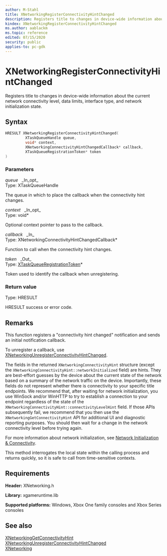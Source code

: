 ```yaml
---
author: M-Stahl
title: XNetworkingRegisterConnectivityHintChanged
description: Registers title to changes in device-wide information about current network connectivity level, data limits, interface type, and network initialization state.
kindex: XNetworkingRegisterConnectivityHintChanged
ms.author: aablackm
ms.topic: reference
edited: 07/15/2020
security: public
applies-to: pc-gdk
---
```


# XNetworkingRegisterConnectivityHintChanged

Registers title to changes in device-wide information about the current network connectivity level, data limits, interface type, and network initialization state.

## Syntax

```cpp
HRESULT XNetworkingRegisterConnectivityHintChanged(
         XTaskQueueHandle queue,
         void* context,
         XNetworkingConnectivityHintChangedCallback* callback,
         XTaskQueueRegistrationToken* token
)
```

### Parameters

*queue* &nbsp;&nbsp;\_In\_opt\_  
Type: XTaskQueueHandle

The queue in which to place the callback when the connectivity hint changes. 

*context* &nbsp;&nbsp;\_In\_opt\_  
Type: void\*

Optional context pointer to pass to the callback. 

*callback* &nbsp;&nbsp;\_In\_  
Type: XNetworkingConnectivityHintChangedCallback\*

Function to call when the connectivity hint changes. 

*token* &nbsp;&nbsp;\_Out\_  
Type: [XTaskQueueRegistrationToken](../../../system/xtaskqueue/structs/xtaskqueueregistrationtoken.md)\*

Token used to identify the callback when unregistering. 

### Return value 

Type: HRESULT

HRESULT success or error code.

## Remarks

This function registers a "connectivity hint changed" notification and sends an initial notification callback. 

To unregister a callback, use [XNetworkingUnregisterConnectivityHintChanged](xnetworkingunregisterconnectivityhintchanged.md). 

The fields in the returned `XNetworkingConnectivityHint` structure (except the `XNetworkingConnectivityHint::networkInitialized` field) are hints. They are best-effort guesses by the device about the current state of the network based on a summary of the network traffic on the device. Importantly, these fields do not represent whether there is connectivity to your specific title endpoints. We recommend that, after waiting for network initialization, you use WinSock and/or WinHTTP to try to establish a connection to your endpoint regardless of the state of the `XNetworkingConnectivityHint::connectivityLevelHint` field. If those APIs subsequently fail, we recommend that you then use the `XNetworkingGetConnectivityHint` API for additional UI and diagnostic reporting purposes. You should then wait for a change in the network connectivity level before trying again. 

For more information about network initialization, see [Network Initialization & Connectivity](../../../../networking/overviews/initialization-connectivity-networking.md). 

This method interrogates the local state within the calling process and returns quickly, so it is safe to call from time-sensitive contexts.

## Requirements

**Header:** XNetworking.h

**Library:** xgameruntime.lib
  
**Supported platforms:** Windows, Xbox One family consoles and Xbox Series consoles  
  
## See also

[XNetworkingGetConnectivityHint](xnetworkinggetconnectivityhint.md)  
[XNetworkingUnregisterConnectivityHintChanged](xnetworkingunregisterconnectivityhintchanged.md)  
[XNetworking](../xnetworking_members.md)  
  